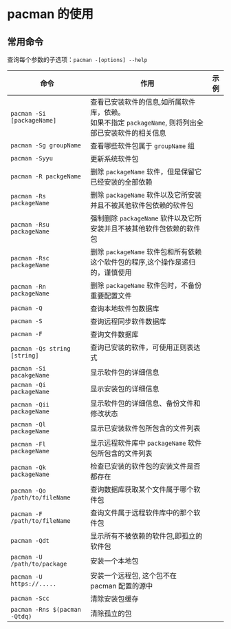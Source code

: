 # pacman 的使用

## 常用命令

查询每个参数的子选项：`pacman -[options] --help`

| 命令                           | 作用                                                         | 示例 |
| ------------------------------ | ------------------------------------------------------------ | ---- |
| `pacman -Si [packageName]`     | 查看已安装软件的信息,如所属软件库，依赖。<br />如果不指定 `packageName`, 则将列出全部已安装软件的相关信息 |      |
| `pacman -Sg groupName`         | 查看哪些软件包属于 `groupName` 组                            |      |
| `pacman -Syyu`                 | 更新系统软件包                                               |      |
| `pacman -R packgeName`         | 删除 `packageName` 软件，但是保留它已经安装的全部依赖        |      |
| `pacman -Rs packageName`       | 删除 `packageName` 软件以及它所安装并且不被其他软件包依赖的软件包 |      |
| `pacman -Rsu packageName`      | 强制删除 `packageName` 软件以及它所安装并且不被其他软件包依赖的软件包 |      |
| `pacman -Rsc packageName`      | 删除 `packageName` 软件包和所有依赖这个软件包的程序,这个操作是递归的，谨慎使用 |      |
| `pacman -Rn packageName`       | 删除 `packageName` 软件包时，不备份重要配置文件              |      |
| `pacman -Q`                    | 查询本地软件包数据库                                         |      |
| `pacman -S`                    | 查询远程同步软件数据库                                       |      |
| `pacman -F`                    | 查询文件数据库                                               |      |
| `pacman -Qs string [string]`   | 查询已安装的软件，可使用正则表达式                           |      |
| `pacman -Si pacakgeName`       | 显示软件包的详细信息                                         |      |
| `pacman -Qi packageName`       | 显示安装包的详细信息                                         |      |
| `pacman -Qii packageName`      | 显示软件包的详细信息、备份文件和修改状态                     |      |
| `pacman -Ql packageName`       | 显示已安装软件包所包含的文件列表                             |      |
| `pacman -Fl packageName`       | 显示远程软件库中 `packageName` 软件包所包含的文件列表        |      |
| `pacman -Qk packageName`       | 检查已安装的软件包的安装文件是否都存在                       |      |
| `pacman -Qo /path/to/fileName` | 查询数据库获取某个文件属于哪个软件包                         |      |
| `pacman -F /path/to/fileName`  | 查询文件属于远程软件库中的那个软件包                         |      |
| `pacman -Qdt`                  | 显示所有不被依赖的软件包,即孤立的软件包                      |      |
| `pacman -U /path/to/package`   | 安装一个本地包                                               |      |
| `pacman -U https://.....`      | 安装一个远程包, 这个包不在 pacman 配置的源中                 |      |
| `pacman -Scc`                  | 清除安装包缓存                                               |      |
| `pacman -Rns $(pacman -Qtdq)`  | 清除孤立的包                                                 |      |

